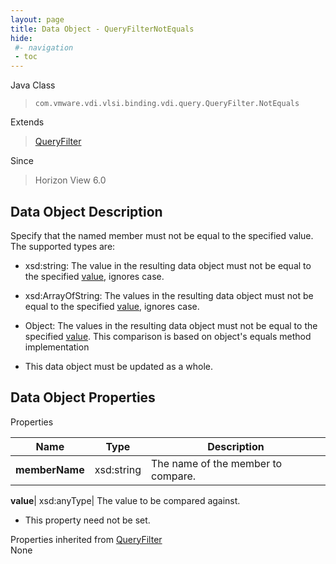 ```yaml
---
layout: page
title: Data Object - QueryFilterNotEquals
hide:
 #- navigation
 - toc
---
```






Java Class  
> `com.vmware.vdi.vlsi.binding.vdi.query.QueryFilter.NotEquals`

Extends  
> [QueryFilter](vdi.query.QueryFilter.Filter.md)

Since  
> Horizon View 6.0


## Data Object Description 

Specify that the named member must not be equal to the specified value. The supported types are: 

  * xsd:string: The value in the resulting data object must not be equal to the specified [value](vdi.query.QueryFilter.NotEquals.md#value), ignores case.
  * xsd:ArrayOfString: The values in the resulting data object must not be equal to the specified [value](vdi.query.QueryFilter.NotEquals.md#value), ignores case.
  * Object: The values in the resulting data object must not be equal to the specified [value](vdi.query.QueryFilter.NotEquals.md#value). This comparison is based on object's equals method implementation


  * This data object must be updated as a whole.



## Data Object Properties

Properties

Name |  Type |  Description   
---|---|---  
**memberName**|  xsd:string|  The name of the member to compare.   
  
**value**|  xsd:anyType|  The value to be compared against.   


 * This property need not be set.

  
Properties inherited from [QueryFilter](vdi.query.QueryFilter.Filter.md)  
None  
  

  
